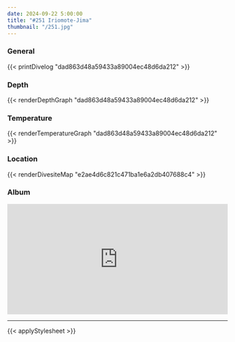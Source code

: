 ```yaml
---
date: 2024-09-22 5:00:00
title: "#251 Iriomote-Jima"
thumbnail: "/251.jpg"
---
```


### General

{{< printDivelog "dad863d48a59433a89004ec48d6da212" >}}

### Depth

{{< renderDepthGraph "dad863d48a59433a89004ec48d6da212" >}}

### Temperature

{{< renderTemperatureGraph "dad863d48a59433a89004ec48d6da212" >}}

### Location

{{< renderDivesiteMap "e2ae4d6c821c471ba1e6a2db407688c4" >}}

### Album

<div class='lr_embed' style='position: relative; padding-bottom: 50%; height: 0; overflow: hidden;'><iframe id='iframe' src='https://lightroom.adobe.com/embed/shares/611169d442f048ada8f5dff8d6d9d411/slideshow?background_color=%232D2D2D&color=%23999999' frameborder='0'style='width:100%; height:100%; position: absolute; top:0; left:0;' ></iframe></div>

---

{{< applyStylesheet >}}
